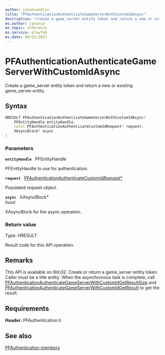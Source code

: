```yaml
---
author: jasonsandlin
title: "PFAuthenticationAuthenticateGameServerWithCustomIdAsync"
description: "Create a game_server entity token and return a new or existing game_server entity."
ms.author: jasonsa
ms.topic: reference
ms.service: playfab
ms.date: 09/25/2023
---
```


# PFAuthenticationAuthenticateGameServerWithCustomIdAsync  

Create a game_server entity token and return a new or existing game_server entity.  

## Syntax  
  
```cpp
HRESULT PFAuthenticationAuthenticateGameServerWithCustomIdAsync(  
    PFEntityHandle entityHandle,  
    const PFAuthenticationAuthenticateCustomIdRequest* request,  
    XAsyncBlock* async  
)  
```  
  
### Parameters  
  
**`entityHandle`** &nbsp; PFEntityHandle  
  
PFEntityHandle to use for authentication.  
  
**`request`** &nbsp; [PFAuthenticationAuthenticateCustomIdRequest*](../../pfauthenticationtypes/structs/pfauthenticationauthenticatecustomidrequest.md)  
  
Populated request object.  
  
**`async`** &nbsp; XAsyncBlock*  
*_Inout_*  
  
XAsyncBlock for the async operation.  
  
  
### Return value
Type: HRESULT
  
Result code for this API operation.
  
## Remarks  
  
This API is available on Win32. Create or return a game_server entity token. Caller must be a title entity. When the asynchronous task is complete, call [PFAuthenticationAuthenticateGameServerWithCustomIdGetResultSize](pfauthenticationauthenticategameserverwithcustomidgetresultsize.md) and [PFAuthenticationAuthenticateGameServerWithCustomIdGetResult](pfauthenticationauthenticategameserverwithcustomidgetresult.md) to get the result.
  
## Requirements  
  
**Header:** PFAuthentication.h
  
## See also  
[PFAuthentication members](../pfauthentication_members.md)  

  
  
